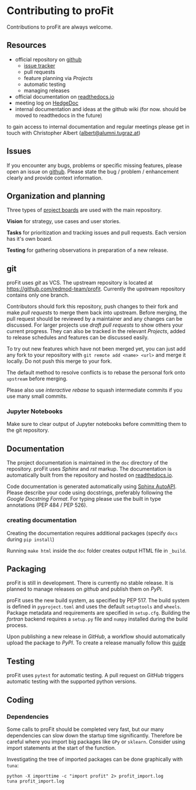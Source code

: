 # Contributing to proFit
Contributions to proFit are always welcome.

## Resources
* official repository on [github](https://github.com/redmod-team/profit)
  * [issue tracker](https://github.com/redmod-team/profit/issues)
  * pull requests
  * feature planning via *Projects*
  * automatic testing
  * managing releases
* official documentation on [readthedocs.io](https://profit.readthedocs.io/en/latest)
* meeting log on [HedgeDoc](https://pad.gwdg.de/lOiz56TIS4e5E9-92q-2MQ?view)
* internal documentation and ideas at the github wiki (for now. should be moved to readthedocs in the future)

to gain access to internal documentation and regular meetings please get in touch with Christopher Albert 
(albert@alumni.tugraz.at)

## Issues
If you encounter any bugs, problems or specific missing features, please open an issue on 
[github](https://github.com/redmod-team/profit/issues). Please state the bug / problem / enhancement clearly and provide
context information. 

## Organization and planning
Three types of [project boards](https://github.com/redmod-team/profit/projects) are used with the main repository.

**Vision** for strategy, use cases and user stories.

**Tasks** for prioritization and tracking issues and pull requests. Each version has it's own board.

**Testing** for gathering observations in preparation of a new release. 

## git
proFit uses *git* as VCS. The upstream repository is located at https://github.com/redmod-team/profit. Currently the
upstream repository contains only one branch.

Contributors should fork this repository, push changes to their fork and make *pull requests* to merge them back into 
upstream. Before merging, the pull request should be reviewed by a maintainer and any changes can be discussed. For
larger projects use *draft pull requests* to show others your current progress. They can also be tracked in the relevant
*Projects*, added to release schedules and features can be discussed easily.

To try out new features which have not been merged yet, you can just add any fork to your repository with 
`git remote add <name> <url>` and merge it locally. Do not push this merge to your fork.

The default method to resolve conflicts is to rebase the personal fork onto `upstream` before merging.

Please also use *interactive rebase* to squash intermediate commits if you use many small commits.

### Jupyter Notebooks
Make sure to clear output of Jupyter notebooks before committing them to the git repository.

## Documentation
The project documentation is maintained in the `doc` directory of the repository. proFit uses *Sphinx* and *rst* markup.
The documentation is automatically built from the repository and hosted on 
[readthedocs.io](https://profit.readthedocs.io/en/latest).

Code documentation is generated automatically using [Sphinx AutoAPI](https://github.com/readthedocs/sphinx-autoapi). 
Please describe your code using docstrings, preferably following the *Google Docstring Format*. For typing please use
the built in type annotations (PEP 484 / PEP 526).

### creating documentation
Creating the documentation requires additional packages (specify `docs` during `pip install`)

Running `make html` inside the `doc` folder creates output HTML file in `_build`.

## Packaging
proFit is still in development. There is currently no stable release. It is planned to manage releases on *github* and 
publish them on *PyPi*.

proFit uses the new build system, as specified by PEP 517. The build system is defined in `pyproject.toml` and uses the 
default `setuptools` and `wheels`.
Package metadata and requirements are specified in `setup.cfg`. Building the *fortran* backend requires a 
`setup.py` file and `numpy` installed during the build process.

Upon publishing a new release in *GitHub*, a workflow should automatically upload the package to *PyPI*.
To create a release manually follow this [guide](https://packaging.python.org/tutorials/packaging-projects/)

## Testing
proFit uses `pytest` for automatic testing. A pull request on *GitHub* triggers automatic testing with the supported
python versions. 

## Coding
### Dependencies
Some calls to proFit should be completed very fast, but our many dependencies can slow down the startup time 
significantly. Therefore be careful where you import big packages like `GPy` or `sklearn`. Consider using import 
statements at the start of the function.

Investigating the tree of imported packages can be done graphically with `tuna`:
```
python -X importtime -c "import profit" 2> profit_import.log
tuna profit_import.log
```
